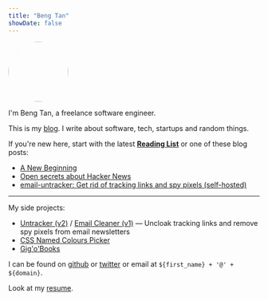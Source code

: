 ```yaml
---
title: "Beng Tan"
showDate: false
---
```


<img src="/images/portrait.jpg" style="width: 120px; border-radius: 50%;" />

I'm Beng Tan, a freelance software engineer.

This is my [blog](/blog). I write about software, tech, startups and random things.

If you're new here, start with the latest [**Reading List**](/reading-list) or one of these blog posts:

* [A New Beginning](/blog/a-new-beginning)
* [Open secrets about Hacker News](/blog/open-secrets-hacker-news)
* [email-untracker: Get rid of tracking links and spy pixels (self-hosted)](/blog/email-untracker)

----

My side projects:

* [Untracker (v2)](/blog/email-untracker) / [Email Cleaner (v1)](/blog/email-cleaner-clean-tracking-links-and-pixels) &mdash; Uncloak tracking links and remove spy pixels from email newsletters
* [CSS Named Colours Picker](/css-named-colours-picker)
* [Gig'o'Books](https://www.gigobooks.com)

I can be found on [github](https://github.com/bengtan) or [twitter](https://twitter.com/bengtanAU) or email at `${first_name} + '@' + ${domain}`.

Look at my [resume](/resume).
